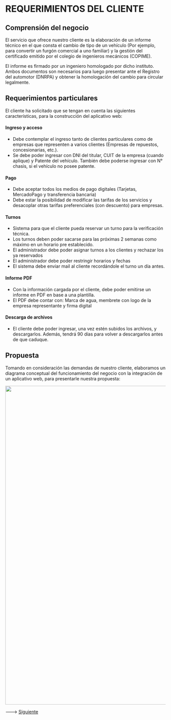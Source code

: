 # REQUERIMIENTOS DEL CLIENTE

## Comprensión del negocio

El servicio que ofrece nuestro cliente es la elaboración de un informe técnico en el que consta el cambio de tipo de un vehículo (Por ejemplo, para convertir un furgón comercial a uno familiar) y la gestión del certificado emitido por el colegio de ingenieros mecánicos (COPIME). 

El informe es firmado por un ingeniero homologado por dicho instituto. Ambos documentos son necesarios para luego presentar ante el Registro del automotor (DNRPA) y obtener la homologación del cambio para circular legalmente.

## Requerimientos particulares

El cliente ha solicitado que se tengan en cuenta las siguientes características, para la construcción del aplicativo web:

#### Ingreso y acceso
+ Debe contemplar el ingreso tanto de clientes particulares como de empresas que representen a varios clientes (Empresas de repuestos, concesionarias, etc.).
+ Se debe poder ingresar con DNI del titular, CUIT de la empresa (cuando aplique) y Patente del vehículo. También debe poderse ingresar con N° chasis, si el vehículo no posee patente.

#### Pago
+ Debe aceptar todos los medios de pago digitales (Tarjetas, MercadoPago y transferencia bancaria)
+ Debe estar la posibilidad de modificar las tarifas de los servicios y desacoplar otras tarifas preferenciales (con descuento) para empresas.

#### Turnos
+ Sistema para que el cliente pueda reservar un turno para la verificación técnica.
+ Los turnos deben poder sacarse para las próximas 2 semanas como máximo en un horario pre establecido.
+ El administrador debe poder asignar turnos a los clientes y rechazar los ya reservados
+ El administrador debe poder restringir horarios y fechas
+ El sistema debe enviar mail al cliente recordándole el turno un día antes.

#### Informe PDF
+ Con la información cargada por el cliente, debe poder emitirse un informe en PDF en base a una plantilla.
+ El PDF debe contar con: Marca de agua, membrete con logo de la empresa representante y firma digital 

#### Descarga de archivos
+ El cliente debe poder ingresar, una vez estén subidos los archivos, y descargarlos. Además, tendrá 90 días para volver a descargarlos antes de que caduque.


## Propuesta

Tomando en consideración las demandas de nuestro cliente, elaboramos un diagrama conceptual del funcionamiento del negocio con la integración de un aplicativo web, para presentarle nuestra propuesta:

<img src="https://github.com/MrHolmes19/certification-system/blob/main/doc/diagrams/diag-propuesta-negocio.dark.png?raw=true" width="1000">


---> [Siguiente](doc/md/proyect_design.md#DISEÑO-ESTRUCTURAL-DEL-PROYECTO)